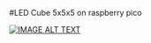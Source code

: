 #LED Cube 5x5x5 on raspberry pico

[![IMAGE ALT TEXT](http://img.youtube.com/vi/2BtcGkIqyZ8/0.jpg)](https://www.youtube.com/watch?v=2BtcGkIqyZ8 "LED Cube 5x5x5 - demo demonstration")

